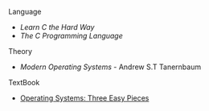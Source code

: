 Language
* *Learn C the Hard Way*
* *The C Programming Language*

Theory
* *Modern Operating Systems* - Andrew S.T Tanernbaum

TextBook
* [Operating Systems: Three Easy Pieces](https://pages.cs.wisc.edu/~remzi/OSTEP/)

